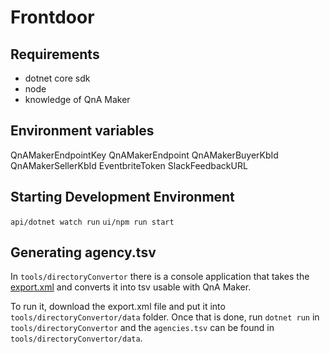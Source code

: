 # Frontdoor

## Requirements
* dotnet core sdk
* node
* knowledge of QnA Maker

## Environment variables

QnAMakerEndpointKey
QnAMakerEndpoint
QnAMakerBuyerKbId
QnAMakerSellerKbId
EventbriteToken
SlackFeedbackURL

## Starting Development Environment
`api/dotnet watch run`
`ui/npm run start`

## Generating agency.tsv
In `tools/directoryConvertor` there is a console application that takes the [export.xml](https://data.gov.au/dataset/ds-dga-10fcf020-a652-45d8-b17b-a1fbb4d13de5/details) and converts it into tsv usable with QnA Maker.

To run it, download the export.xml file and put it into `tools/directoryConvertor/data` folder. Once that is done, run `dotnet run` in `tools/directoryConvertor` and the `agencies.tsv` can be found in `tools/directoryConvertor/data`.
